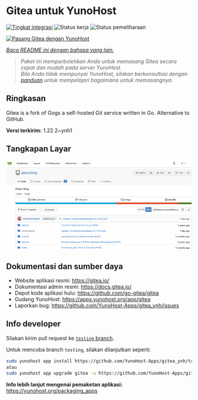 <!--
N.B.: README ini dibuat secara otomatis oleh <https://github.com/YunoHost/apps/tree/master/tools/readme_generator>
Ini TIDAK boleh diedit dengan tangan.
-->

# Gitea untuk YunoHost

[![Tingkat integrasi](https://dash.yunohost.org/integration/gitea.svg)](https://ci-apps.yunohost.org/ci/apps/gitea/) ![Status kerja](https://ci-apps.yunohost.org/ci/badges/gitea.status.svg) ![Status pemeliharaan](https://ci-apps.yunohost.org/ci/badges/gitea.maintain.svg)

[![Pasang Gitea dengan YunoHost](https://install-app.yunohost.org/install-with-yunohost.svg)](https://install-app.yunohost.org/?app=gitea)

*[Baca README ini dengan bahasa yang lain.](./ALL_README.md)*

> *Paket ini memperbolehkan Anda untuk memasang Gitea secara cepat dan mudah pada server YunoHost.*  
> *Bila Anda tidak mempunyai YunoHost, silakan berkonsultasi dengan [panduan](https://yunohost.org/install) untuk mempelajari bagaimana untuk memasangnya.*

## Ringkasan

Gitea is a fork of Gogs a self-hosted Git service written in Go. Alternative to GitHub.


**Versi terkirim:** 1.22.2~ynh1

## Tangkapan Layar

![Tangkapan Layar pada Gitea](./doc/screenshots/screenshot.png)

## Dokumentasi dan sumber daya

- Website aplikasi resmi: <https://gitea.io/>
- Dokumentasi admin resmi: <https://docs.gitea.io/>
- Depot kode aplikasi hulu: <https://github.com/go-gitea/gitea>
- Gudang YunoHost: <https://apps.yunohost.org/app/gitea>
- Laporkan bug: <https://github.com/YunoHost-Apps/gitea_ynh/issues>

## Info developer

Silakan kirim pull request ke [`testing` branch](https://github.com/YunoHost-Apps/gitea_ynh/tree/testing).

Untuk mencoba branch `testing`, silakan dilanjutkan seperti:

```bash
sudo yunohost app install https://github.com/YunoHost-Apps/gitea_ynh/tree/testing --debug
atau
sudo yunohost app upgrade gitea -u https://github.com/YunoHost-Apps/gitea_ynh/tree/testing --debug
```

**Info lebih lanjut mengenai pemaketan aplikasi:** <https://yunohost.org/packaging_apps>
